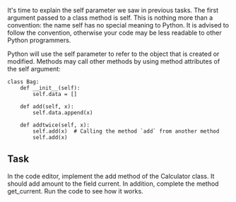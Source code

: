 It's time to explain the self parameter we saw in previous tasks. The first argument passed to a class method is self. This is nothing more than a convention: the name self has no special meaning to Python. It is advised to follow the convention, otherwise your code may be less readable to other Python programmers.

Python will use the self parameter to refer to the object that is created or modified.
Methods may call other methods by using method attributes of the self argument:
```
class Bag:
    def __init__(self):
        self.data = []

    def add(self, x):
        self.data.append(x)

    def addtwice(self, x):
        self.add(x)  # Calling the method `add` from another method
        self.add(x)
```
## Task
In the code editor, implement the add method of the Calculator class. It should add amount to the field current. In addition, complete the method get_current. Run the code to see how it works.

